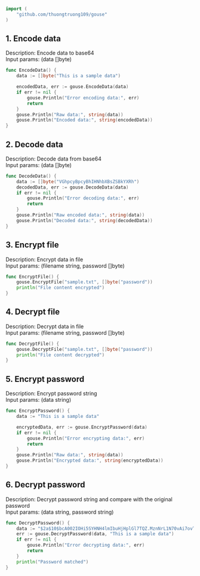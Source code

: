 
# <Badge style='font-size: 1.8rem; text-shadow: 1px 1px 2px rgba(0, 0, 0, 0.3); padding: 0.35rem 0.75rem 0.35rem 0;' type='info' text='🔖 Crypto' />


```go
import (
	"github.com/thuongtruong109/gouse"
)
```

## 1. Encode data

Description: Encode data to base64<br>Input params: (data []byte)<br>

```go
func EncodeData() {
	data := []byte("This is a sample data")

	encodedData, err := gouse.EncodeData(data)
	if err != nil {
		gouse.Println("Error encoding data:", err)
		return
	}
	gouse.Println("Raw data:", string(data))
	gouse.Println("Encoded data:", string(encodedData))
}
```

## 2. Decode data

Description: Decode data from base64<br>Input params: (data []byte)<br>

```go
func DecodeData() {
	data := []byte("VGhpcyBpcyBhIHNhbXBsZSBkYXRh")
	decodedData, err := gouse.DecodeData(data)
	if err != nil {
		gouse.Println("Error decoding data:", err)
		return
	}
	gouse.Println("Raw encoded data:", string(data))
	gouse.Println("Decoded data:", string(decodedData))
}
```

## 3. Encrypt file

Description: Encrypt data in file<br>Input params: (filename string, password []byte)<br>

```go
func EncryptFile() {
	gouse.EncryptFile("sample.txt", []byte("password"))
	println("File content encrypted")
}
```

## 4. Decrypt file

Description: Decrypt data in file<br>Input params: (filename string, password []byte)<br>

```go
func DecryptFile() {
	gouse.DecryptFile("sample.txt", []byte("password"))
	println("File content decrypted")
}
```

## 5. Encrypt password

Description: Encrypt password string<br>Input params: (data string)<br>

```go
func EncryptPassword() {
	data := "This is a sample data"

	encryptedData, err := gouse.EncryptPassword(data)
	if err != nil {
		gouse.Println("Error encrypting data:", err)
		return
	}
	gouse.Println("Raw data:", string(data))
	gouse.Println("Encrypted data:", string(encryptedData))
}
```

## 6. Decrypt password

Description: Decrypt password string and compare with the original password<br>Input params: (data string, password string)<br>

```go
func DecryptPassword() {
	data := "$2a$10$bcA002IOHi5SYHNH4lmIbuHjHplGl7TQZ.MznNrL1N70vAi7ovTa2"
	err := gouse.DecryptPassword(data, "This is a sample data")
	if err != nil {
		gouse.Println("Error decrypting data:", err)
		return
	}
	println("Password matched")
}
```

